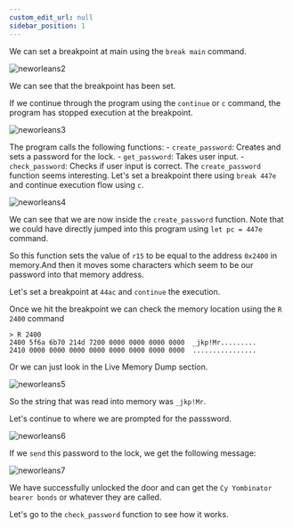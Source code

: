 ```yaml
---
custom_edit_url: null
sidebar_position: 1
---
```



We can set a breakpoint at main using the `break main` command.

![neworleans2](https://github.com/Knign/Write-ups/assets/110326359/ad256531-9cdb-4691-901b-4664b42ac1c1)

We can see that the breakpoint has been set.

If we continue through the program using the `continue` or `c` command, the program has stopped execution at the breakpoint.

![neworleans3](https://github.com/Knign/Write-ups/assets/110326359/fc57a6e7-b8c5-4040-ab82-d4a3104e3bba)

The program calls the following functions:
	- `create_password`: Creates and sets a password for the lock. 
	- `get_password`: Takes user input.
	- `check_password`: Checks if user input is correct.
The `create_password` function seems interesting. Let's set a breakpoint there using `break 447e` and continue execution flow using `c`.

![neworleans4](https://github.com/Knign/Write-ups/assets/110326359/865e0914-7374-4a92-8d5c-863529908837)

We can see that we are now inside the `create_password` function. Note that we could have directly jumped into this program using `let pc = 447e` command.

So this function sets the value of `r15` to be equal to the address `0x2400` in memory.And then it moves some characters which seem to be our password into that memory address.

Let's set a breakpoint at `44ac` and `continue` the execution. 

Once we hit the breakpoint we can check the memory location using the `R 2400` command
```
> R 2400
2400 5f6a 6b70 214d 7200 0000 0000 0000 0000  _jkp!Mr.........
2410 0000 0000 0000 0000 0000 0000 0000 0000  ................
```

Or we can just look in the Live Memory Dump section.

![neworleans5](https://github.com/Knign/Write-ups/assets/110326359/10f11ac0-0212-47ae-a898-cb3481003bd7)

So the string that was read into memory was `_jkp!Mr`.

Let's continue to where we are prompted for the passsword.

![neworleans6](https://github.com/Knign/Write-ups/assets/110326359/68d9622c-6f2d-416c-88e1-d1344e808bd7)

If we `send` this password to the lock, we get the following message:

![neworleans7](https://github.com/Knign/Write-ups/assets/110326359/8d1d6268-4b42-485f-9397-d177cb47ba10)

We have successfully unlocked the door and can get the `Cy Yombinator bearer bonds` or whatever they are called.

Let's go to the `check_password` function to see how it works.
